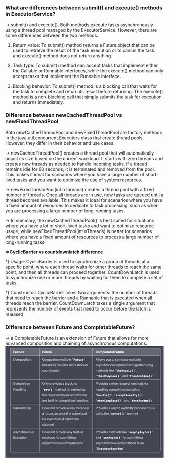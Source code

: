 ### What are differences between submit() and execute() methods in ExecutorService?
-> submit() and execute().
Both methods execute tasks asynchronously using a thread pool managed by the ExecutorService. 
However, there are some differences between the two methods.

1) Return value: To submit() method returns a Future object that can be used to retrieve the result of the task 
execution or to cancel the task. and execute() method does not return anything.

2) Task type: To submit() method can accept tasks that implement either the Callable or Runnable interfaces, 
while the execute() method can only accept tasks that implement the Runnable interface.

3) Blocking behavior: To submit() method is a blocking call that waits for the task to complete and return its result
before returning. The execute() method is a non-blocking call that simply submits the task for execution and returns immediately.

### Difference between  newCachedThreadPool vs newFixedThreadPool
Both newCachedThreadPool and newFixedThreadPool are factory methods in the java.util.concurrent.Executors class 
that create thread pools. However, they differ in their behavior and use cases.

-> newCachedThreadPool() creates a thread pool that will automatically adjust its size based on the current workload.
It starts with zero threads and creates new threads as needed to handle incoming tasks.
If a thread remains idle for 60 seconds, it is terminated and removed from the pool.
This makes it ideal for scenarios where you have a large number of short-lived tasks and you want to optimize
the use of system resources.

-> newFixedThreadPool(int nThreads) creates a thread pool with a fixed number of threads.
Once all threads are in use, new tasks are queued until a thread becomes available.
This makes it ideal for scenarios where you have a fixed amount of resources to dedicate to task processing, 
such as when you are processing a large number of long-running tasks.

-> In summary, the newCachedThreadPool() is best suited for situations where you have a lot of short-lived tasks and 
want to optimize resource usage, while newFixedThreadPool(int nThreads) is better for scenarios
where you have a fixed amount of resources to process a large number of long-running tasks.

**=>CyclicBarrier vs countdownlatch difference**

*) Usage: CyclicBarrier is used to synchronize a group of threads at a specific point, where each thread waits for other
threads to reach the same point, and then all threads can proceed together. 
CountDownLatch is used to synchronize one or more threads by waiting for them to complete a set of tasks.

*) Constructor: CyclicBarrier takes two arguments: the number of threads that need to reach the barrier and a Runnable that is
    executed when all threads reach the barrier.
    CountDownLatch takes a single argument that represents the number of events that need to occur before the latch is released.

### Difference between Future and CompletableFuture?
 -> a CompletableFuture is an extension of Future that allows for more advanced composition and chaining of asynchronous computations.
 ![img.png](images/img12.png)